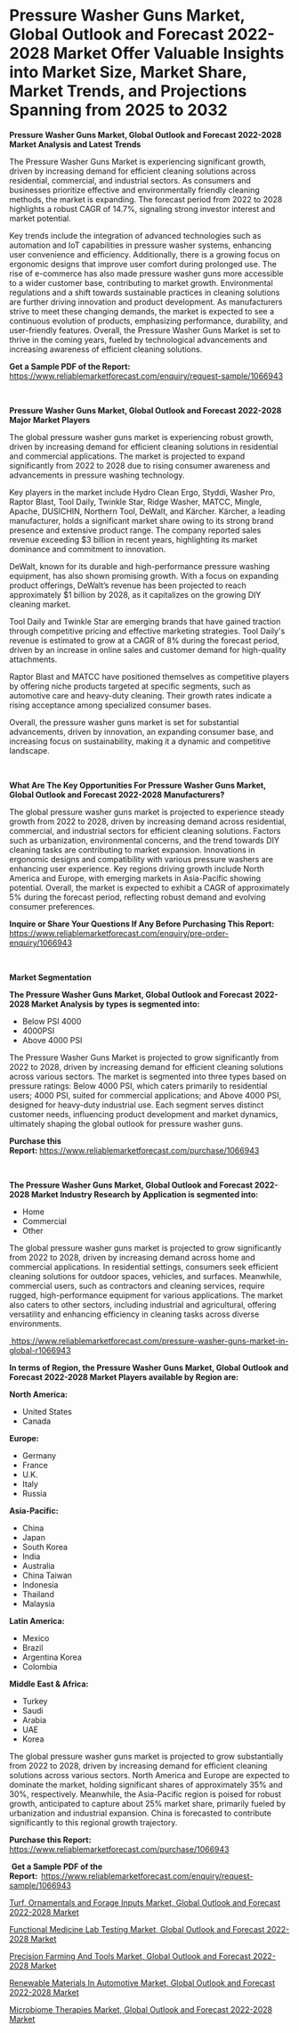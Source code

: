 <p><h1>Pressure Washer Guns Market, Global Outlook and Forecast 2022-2028 Market Offer Valuable Insights into Market Size, Market Share, Market Trends, and Projections Spanning from 2025 to 2032</h1></p><p><strong>Pressure Washer Guns Market, Global Outlook and Forecast 2022-2028 Market Analysis and Latest Trends</strong></p>
<p><p>The Pressure Washer Guns Market is experiencing significant growth, driven by increasing demand for efficient cleaning solutions across residential, commercial, and industrial sectors. As consumers and businesses prioritize effective and environmentally friendly cleaning methods, the market is expanding. The forecast period from 2022 to 2028 highlights a robust CAGR of 14.7%, signaling strong investor interest and market potential.</p><p>Key trends include the integration of advanced technologies such as automation and IoT capabilities in pressure washer systems, enhancing user convenience and efficiency. Additionally, there is a growing focus on ergonomic designs that improve user comfort during prolonged use. The rise of e-commerce has also made pressure washer guns more accessible to a wider customer base, contributing to market growth. Environmental regulations and a shift towards sustainable practices in cleaning solutions are further driving innovation and product development. As manufacturers strive to meet these changing demands, the market is expected to see a continuous evolution of products, emphasizing performance, durability, and user-friendly features. Overall, the Pressure Washer Guns Market is set to thrive in the coming years, fueled by technological advancements and increasing awareness of efficient cleaning solutions.</p></p>
<p><strong>Get a Sample PDF of the Report:&nbsp;</strong> <a href="https://www.reliablemarketforecast.com/enquiry/request-sample/1066943?utm_campaign=2130&utm_medium=2&utm_source=Github&utm_content=ia&utm_term=21032025&utm_id=pressure-washer-guns-market-global-outlook-and-forecast-2022-2028">https://www.reliablemarketforecast.com/enquiry/request-sample/1066943</a></p>
<p>&nbsp;</p>
<p><strong>Pressure Washer Guns Market, Global Outlook and Forecast 2022-2028 Major Market Players</strong></p>
<p><p>The global pressure washer guns market is experiencing robust growth, driven by increasing demand for efficient cleaning solutions in residential and commercial applications. The market is projected to expand significantly from 2022 to 2028 due to rising consumer awareness and advancements in pressure washing technology.</p><p>Key players in the market include Hydro Clean Ergo, Styddi, Washer Pro, Raptor Blast, Tool Daily, Twinkle Star, Ridge Washer, MATCC, Mingle, Apache, DUSICHIN, Northern Tool, DeWalt, and Kärcher. Kärcher, a leading manufacturer, holds a significant market share owing to its strong brand presence and extensive product range. The company reported sales revenue exceeding $3 billion in recent years, highlighting its market dominance and commitment to innovation.</p><p>DeWalt, known for its durable and high-performance pressure washing equipment, has also shown promising growth. With a focus on expanding product offerings, DeWalt’s revenue has been projected to reach approximately $1 billion by 2028, as it capitalizes on the growing DIY cleaning market. </p><p>Tool Daily and Twinkle Star are emerging brands that have gained traction through competitive pricing and effective marketing strategies. Tool Daily's revenue is estimated to grow at a CAGR of 8% during the forecast period, driven by an increase in online sales and customer demand for high-quality attachments.</p><p>Raptor Blast and MATCC have positioned themselves as competitive players by offering niche products targeted at specific segments, such as automotive care and heavy-duty cleaning. Their growth rates indicate a rising acceptance among specialized consumer bases.</p><p>Overall, the pressure washer guns market is set for substantial advancements, driven by innovation, an expanding consumer base, and increasing focus on sustainability, making it a dynamic and competitive landscape.</p></p>
<p>&nbsp;</p>
<p><strong>What Are The Key Opportunities For Pressure Washer Guns Market, Global Outlook and Forecast 2022-2028 Manufacturers?</strong></p>
<p><p>The global pressure washer guns market is projected to experience steady growth from 2022 to 2028, driven by increasing demand across residential, commercial, and industrial sectors for efficient cleaning solutions. Factors such as urbanization, environmental concerns, and the trend towards DIY cleaning tasks are contributing to market expansion. Innovations in ergonomic designs and compatibility with various pressure washers are enhancing user experience. Key regions driving growth include North America and Europe, with emerging markets in Asia-Pacific showing potential. Overall, the market is expected to exhibit a CAGR of approximately 5% during the forecast period, reflecting robust demand and evolving consumer preferences.</p></p>
<p><strong>Inquire or Share Your Questions If Any Before Purchasing This Report:</strong> <a href="https://www.reliablemarketforecast.com/enquiry/pre-order-enquiry/1066943?utm_campaign=2130&utm_medium=2&utm_source=Github&utm_content=ia&utm_term=21032025&utm_id=pressure-washer-guns-market-global-outlook-and-forecast-2022-2028">https://www.reliablemarketforecast.com/enquiry/pre-order-enquiry/1066943</a></p>
<p>&nbsp;</p>
<p><strong>Market Segmentation</strong></p>
<p><strong>The Pressure Washer Guns Market, Global Outlook and Forecast 2022-2028 Market Analysis by types is segmented into:</strong></p>
<p><ul><li>Below PSI 4000</li><li>4000PSI</li><li>Above 4000 PSI</li></ul></p>
<p><p>The Pressure Washer Guns Market is projected to grow significantly from 2022 to 2028, driven by increasing demand for efficient cleaning solutions across various sectors. The market is segmented into three types based on pressure ratings: Below 4000 PSI, which caters primarily to residential users; 4000 PSI, suited for commercial applications; and Above 4000 PSI, designed for heavy-duty industrial use. Each segment serves distinct customer needs, influencing product development and market dynamics, ultimately shaping the global outlook for pressure washer guns.</p></p>
<p><strong>Purchase this Report:&nbsp;</strong><a href="https://www.reliablemarketforecast.com/purchase/1066943?utm_campaign=2130&utm_medium=2&utm_source=Github&utm_content=ia&utm_term=21032025&utm_id=pressure-washer-guns-market-global-outlook-and-forecast-2022-2028">https://www.reliablemarketforecast.com/purchase/1066943</a></p>
<p>&nbsp;</p>
<p><strong>The Pressure Washer Guns Market, Global Outlook and Forecast 2022-2028 Market Industry Research by Application is segmented into:</strong></p>
<p><ul><li>Home</li><li>Commercial</li><li>Other</li></ul></p>
<p><p>The global pressure washer guns market is projected to grow significantly from 2022 to 2028, driven by increasing demand across home and commercial applications. In residential settings, consumers seek efficient cleaning solutions for outdoor spaces, vehicles, and surfaces. Meanwhile, commercial users, such as contractors and cleaning services, require rugged, high-performance equipment for various applications. The market also caters to other sectors, including industrial and agricultural, offering versatility and enhancing efficiency in cleaning tasks across diverse environments.</p></p>
<p><a href="https://www.reliablemarketforecast.com/pressure-washer-guns-market-in-global-r1066943?utm_campaign=2130&utm_medium=2&utm_source=Github&utm_content=ia&utm_term=21032025&utm_id=pressure-washer-guns-market-global-outlook-and-forecast-2022-2028">&nbsp;https://www.reliablemarketforecast.com/pressure-washer-guns-market-in-global-r1066943</a></p>
<p><strong>In terms of Region, the Pressure Washer Guns Market, Global Outlook and Forecast 2022-2028 Market Players available by Region are:</strong></p>
<p>
    <p> <strong> North America: </strong>
        <ul>
            <li>United States</li>
            <li>Canada</li>
        </ul>
        </p> 
    <p> <strong> Europe: </strong>
        <ul>
            <li>Germany</li>
            <li>France</li>
            <li>U.K.</li>
            <li>Italy</li>
            <li>Russia</li>
        </ul>
        </p> 
    <p> <strong> Asia-Pacific: </strong>
        <ul>
            <li>China</li>
            <li>Japan</li>
            <li>South Korea</li>
            <li>India</li>
            <li>Australia</li>
            <li>China Taiwan</li>
            <li>Indonesia</li>
            <li>Thailand</li>
            <li>Malaysia</li>
        </ul>
        </p> 
    <p> <strong> Latin America: </strong>
        <ul>
            <li>Mexico</li>
            <li>Brazil</li>
            <li>Argentina Korea</li>
            <li>Colombia</li>
        </ul>
        </p> 
    <p> <strong> Middle East & Africa: </strong>
        <ul>
            <li>Turkey</li>
            <li>Saudi</li>
            <li>Arabia</li>
            <li>UAE</li>
            <li>Korea</li>
        </ul>
    </p>
    </p>
<p><p>The global pressure washer guns market is projected to grow substantially from 2022 to 2028, driven by increasing demand for efficient cleaning solutions across various sectors. North America and Europe are expected to dominate the market, holding significant shares of approximately 35% and 30%, respectively. Meanwhile, the Asia-Pacific region is poised for robust growth, anticipated to capture about 25% market share, primarily fueled by urbanization and industrial expansion. China is forecasted to contribute significantly to this regional growth trajectory.</p></p>
<p><strong>Purchase this Report: </strong><a href="https://www.reliablemarketforecast.com/purchase/1066943?utm_campaign=2130&utm_medium=2&utm_source=Github&utm_content=ia&utm_term=21032025&utm_id=pressure-washer-guns-market-global-outlook-and-forecast-2022-2028">https://www.reliablemarketforecast.com/purchase/1066943</a></p>
<p>&nbsp;<strong>Get a Sample PDF of the Report:&nbsp;&nbsp;</strong><a href="https://www.reliablemarketforecast.com/enquiry/request-sample/1066943?utm_campaign=2130&utm_medium=2&utm_source=Github&utm_content=ia&utm_term=21032025&utm_id=pressure-washer-guns-market-global-outlook-and-forecast-2022-2028">https://www.reliablemarketforecast.com/enquiry/request-sample/1066943</a></p>
<p><strong></strong></p>
<p><p><a href="https://github.com/klindsey95/Market-Research-Report-List-1/blob/main/turf-ornamentals-and-forage-inputs-market-global-outlook-and-forecast-2022-2028-market.md?utm_campaign=2130&utm_medium=2&utm_source=Github&utm_content=ia&utm_term=21032025&utm_id=pressure-washer-guns-market-global-outlook-and-forecast-2022-2028">Turf, Ornamentals and Forage Inputs Market, Global Outlook and Forecast 2022-2028 Market</a></p><p><a href="https://github.com/curinbucan9/Market-Research-Report-List-1/blob/main/functional-medicine-lab-testing-market-global-outlook-and-forecast-2022-2028-market.md?utm_campaign=2130&utm_medium=2&utm_source=Github&utm_content=ia&utm_term=21032025&utm_id=pressure-washer-guns-market-global-outlook-and-forecast-2022-2028">Functional Medicine Lab Testing Market, Global Outlook and Forecast 2022-2028 Market</a></p><p><a href="https://github.com/delindacallegari68/Market-Research-Report-List-1/blob/main/precision-farming-and-tools-market-global-outlook-and-forecast-2022-2028-market.md?utm_campaign=2130&utm_medium=2&utm_source=Github&utm_content=ia&utm_term=21032025&utm_id=pressure-washer-guns-market-global-outlook-and-forecast-2022-2028">Precision Farming And Tools Market, Global Outlook and Forecast 2022-2028 Market</a></p><p><a href="https://github.com/boitafbg/Market-Research-Report-List-1/blob/main/renewable-materials-in-automotive-market-global-outlook-and-forecast-2022-2028-market.md?utm_campaign=2130&utm_medium=2&utm_source=Github&utm_content=ia&utm_term=21032025&utm_id=pressure-washer-guns-market-global-outlook-and-forecast-2022-2028">Renewable Materials In Automotive Market, Global Outlook and Forecast 2022-2028 Market</a></p><p><a href="https://github.com/qetelosooya/Market-Research-Report-List-1/blob/main/microbiome-therapies-market-global-outlook-and-forecast-2022-2028-market.md?utm_campaign=2130&utm_medium=2&utm_source=Github&utm_content=ia&utm_term=21032025&utm_id=pressure-washer-guns-market-global-outlook-and-forecast-2022-2028">Microbiome Therapies Market, Global Outlook and Forecast 2022-2028 Market</a></p></p>